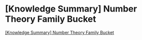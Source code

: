 # [Knowledge Summary] Number Theory Family Bucket
[[Knowledge Summary] Number Theory Family Bucket](https://aiwithcloud.com/2022/09/16/knowledge_summary_number_theory_family_bucket/)